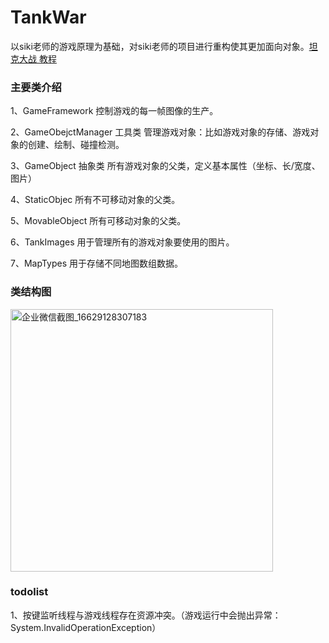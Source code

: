 # TankWar 
以siki老师的游戏原理为基础，对siki老师的项目进行重构使其更加面向对象。<a href="https://www.bilibili.com/video/BV1jr4y1Q7kG/?spm_id_from=333.788.recommend_more_video.2&vd_source=7a5655176cf873c07351d19ba7ddfa1c">坦克大战 教程</a>
### 主要类介绍
 1、GameFramework 控制游戏的每一帧图像的生产。

 2、GameObejctManager  工具类 管理游戏对象：比如游戏对象的存储、游戏对象的创建、绘制、碰撞检测。

 3、GameObject 抽象类 所有游戏对象的父类，定义基本属性（坐标、长/宽度、图片）

 4、StaticObjec 所有不可移动对象的父类。

 5、MovableObject 所有可移动对象的父类。

 6、TankImages  用于管理所有的游戏对象要使用的图片。

 7、MapTypes 用于存储不同地图数组数据。
 
 ###  类结构图
 <img width="420" alt="企业微信截图_16629128307183" src="https://user-images.githubusercontent.com/50863104/189537913-6bfe30de-725e-4ad0-9226-95a26892514c.png">

 ### todolist
 1、按键监听线程与游戏线程存在资源冲突。（游戏运行中会抛出异常：System.InvalidOperationException）
 
